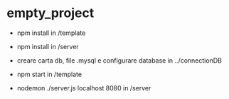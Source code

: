 # empty_project

- npm install in /template

- npm install in /server

- creare carta db, file .mysql e configurare database in ../connectionDB


- npm start in /template

- nodemon ./server.js localhost 8080 in /server